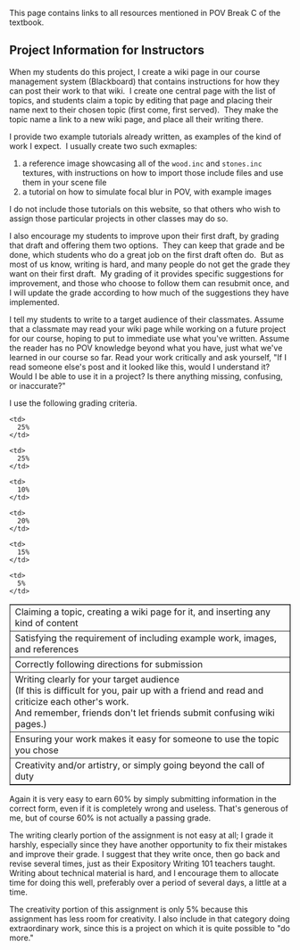 
This page contains links to all resources mentioned in POV Break C of the
textbook.

## Project Information for Instructors

When my students do this project, I create a wiki page in our course
management system (Blackboard) that contains instructions for how they can
post their work to that wiki.  I create one central page with the list of
topics, and students claim a topic by editing that page and placing their
name next to their chosen topic (first come, first served).  They make the
topic name a link to a new wiki page, and place all their writing there.

I provide two example tutorials already written, as examples of the kind of
work I expect.  I usually create two such exmaples:

  1. a reference image showcasing all of the `wood.inc` and `stones.inc`
     textures, with instructions on how to import those include files and
     use them in your scene file
  2. a tutorial on how to simulate focal blur in POV, with example images

I do not include those tutorials on this website, so that others who wish to
assign those particular projects in other classes may do so.

I also encourage my students to improve upon their first draft, by grading
that draft and offering them two options.  They can keep that grade and be
done, which students who do a great job on the first draft often do.  But as
most of us know, writing is hard, and many people do not get the grade they
want on their first draft.  My grading of it provides specific suggestions
for improvement, and those who choose to follow them can resubmit once, and
I will update the grade according to how much of the suggestions they have
implemented.

I tell my students to write to a target audience of their classmates. Assume
that a classmate may read your wiki page while working on a future project
for our course, hoping to put to immediate use what you've written. Assume
the reader has no POV knowledge beyond what you have, just what we've
learned in our course so far. Read your work critically and ask yourself,
"If I read someone else's post and it looked like this, would I understand
it? Would I be able to use it in a project? Is there anything missing,
confusing, or inaccurate?"

I use the following grading criteria.

<table border="1" cellspacing="0" cellpadding="5">
  <tr>
    <td>
      Claiming a topic, creating a wiki page for it, and inserting any kind of content
    </td>

    <td>
      25%
    </td>
  </tr>

  <tr>
    <td>
      Satisfying the requirement of including example work, images, and references
    </td>

    <td>
      25%
    </td>
  </tr>

  <tr>
    <td>
      Correctly following directions for submission
    </td>

    <td>
      10%
    </td>
  </tr>

  <tr>
    <td>
      Writing clearly for your target audience<br /> (If this is difficult for you, pair up with a friend and read and criticize each other's work.<br /> And remember, friends don't let friends submit confusing wiki pages.)
    </td>

    <td>
      20%
    </td>
  </tr>

  <tr>
    <td>
      Ensuring your work makes it easy for someone to use the topic you chose
    </td>

    <td>
      15%
    </td>
  </tr>

  <tr>
    <td>
      Creativity and/or artistry, or simply going beyond the call of duty
    </td>

    <td>
      5%
    </td>
  </tr>
</table>

Again it is very easy to earn 60% by simply submitting information in the
correct form, even if it is completely wrong and useless. That's generous of
me, but of course 60% is not actually a passing grade.

The writing clearly portion of the assignment is not easy at all; I grade it
harshly, especially since they have another opportunity to fix their
mistakes and improve their grade. I suggest that they write once, then go
back and revise several times, just as their Expository Writing 101 teachers
taught. Writing about technical material is hard, and I encourage them to
allocate time for doing this well, preferably over a period of several days,
a little at a time.

The creativity portion of this assignment is only 5% because this assignment
has less room for creativity. I also include in that category doing
extraordinary work, since this is a project on which it is quite possible to
"do more."
